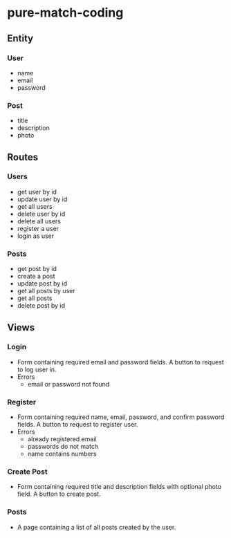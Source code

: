 # pure-match-coding

## Entity
### User
- name
- email
- password

### Post
- title
- description
- photo

## Routes
### Users
- get user by id
- update user by id
- get all users
- delete user by id
- delete all users
- register a user
- login as user

### Posts
- get post by id
- create a post
- update post by id
- get all posts by user
- get all posts
- delete post by id

## Views
### Login
- Form containing required email and password fields. A button to request to log user in.
- Errors
    - email or password not found

### Register
- Form containing required name, email, password, and confirm password fields. A button to request to register user.
- Errors
    - already registered email
    - passwords do not match
    - name contains numbers

### Create Post
- Form containing required title and description fields with optional photo field. A button to create post.

### Posts
- A page containing a list of all posts created by the user.